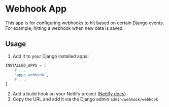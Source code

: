 # Webhook App

This app is for configuring webhooks to hit based on certain Django events. For example, hitting a webhook when new data is saved.

Usage
-----

1. Add it to your Django installed apps:
```python
INSTALLED_APPS = [
    # ...
    'apps.webhook',
    # ...
]
```
2. Add a build hook on your Netlify project ([Netlify docs](https://docs.netlify.com/configure-builds/build-hooks/#parameters))
3. Copy the URL and add it via the Django admin `admin/webhook/webhook`

